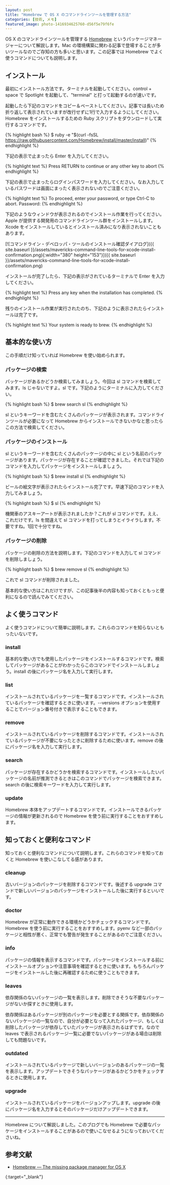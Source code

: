 ```yaml
---
layout: post
title: "Homebrew で OS X のコマンドラインツールを管理する方法"
categories: [技術, メモ]
featured_image: photo-1416934625760-d56f5e79f6fe
---
```

OS X のコマンドラインツールを管理する [Homebrew][Homebrew — The missing package manager for OS X] というパッケージマネージャーについて解説します。Mac の環境構築に関わる記事で登場することが多いツールなのでご存知の方も多いと思います。この記事では Homebrew でよく使うコマンドについても説明します。

インストール
------------

最初にインストール方法です。ターミナルを起動してください。control + space で Spotlight を起動して、"terminal" と打って起動するのが速いです。

起動したら下記のコマンドをコピー＆ペーストしてください。記事では長いため折り返して表示されていますが改行せずに1行で入力するようにしてください。Homebrew をインストールするための Ruby スクリプトをダウンロードして実行するコマンドです。

{% highlight bash %}
$ ruby -e "$(curl -fsSL https://raw.githubusercontent.com/Homebrew/install/master/install)"
{% endhighlight %}

下記の表示で止まったら Enter を入力してください。

{% highlight text %}
Press RETURN to continue or any other key to abort
{% endhighlight %}

下記の表示で止まったらログインパスワードを入力してください。なお入力しているパスワードは画面にまったく表示されないのでご注意ください。

{% highlight text %}
To proceed, enter your password, or type Ctrl-C to abort.
Password:
{% endhighlight %}

下記のようなウィンドウが表示されるのでインストール作業を行ってください。Apple が提供する開発用のコマンドラインツール群をインストールします。Xcode をインストールしているとインストール済みになり表示されないこともあります。

[![コマンドライン・デベロッパ・ツールのインストール確認ダイアログ]({{ site.baseurl }}/assets/mavericks-command-line-tools-for-xcode-install-confirmation.png){:width="380" height="153"}]({{ site.baseurl }}/assets/mavericks-command-line-tools-for-xcode-install-confirmation.png)

インストールが完了したら、下記の表示がされているターミナルで Enter を入力してください。

{% highlight text %}
Press any key when the installation has completed.
{% endhighlight %}

残りのインストール作業が実行されたのち、下記のように表示されたらインストールは完了です。

{% highlight text %}
Your system is ready to brew.
{% endhighlight %}

基本的な使い方
--------------

この手順だけ知っていれば Homebrew を使い始められます。

### パッケージの検索

パッケージがあるかどうか検索してみましょう。今回は sl コマンドを検索してみます。ls じゃないですよ。sl です。下記のようにターミナルに入力してください。

{% highlight bash %}
$ brew search sl
{% endhighlight %}

sl というキーワードを含むたくさんのパッケージが表示されます。コマンドラインツールが必要になって Homebrew からインストールできないかなと思ったらこの方法で検索してください。

### パッケージのインストール

sl というキーワードを含むたくさんのパッケージの中に sl という名前のパッケージがあります。パッケージが存在することが確認できました。それでは下記のコマンドを入力してパッケージをインストールしましょう。

{% highlight bash %}
$ brew install sl
{% endhighlight %}

ビールの絵文字が表示されたらインストール完了です。早速下記のコマンドを入力してみましょう。

{% highlight bash %}
$ sl
{% endhighlight %}

機関車のアスキーアートが表示されましたか？これが sl コマンドです。ええ、これだけです。ls を間違えて sl コマンドを打ってしまうとイライラします。不要ですね。1回で十分ですね。

### パッケージの削除

パッケージの削除の方法を説明します。下記のコマンドを入力して sl コマンドを削除しましょう。

{% highlight bash %}
$ brew remove sl
{% endhighlight %}

これで sl コマンドが削除されました。

基本的な使い方はこれだけですが、この記事後半の内容も知っておくともっと便利になるので読んでみてください。

よく使うコマンド
----------------

よく使うコマンドについて簡単に説明します。これらのコマンドを知らないともったいないです。

### install

基本的な使い方でも使用したパッケージをインストールするコマンドです。検索してパッケージがあることがわかったらこのコマンドでインストールしましょう。install の後にパッケージ名を入力して実行します。

### list

インストールされているパッケージを一覧するコマンドです。インストールされているパッケージを確認するときに使います。--versions オプションを使用することでバージョン番号付きで表示することもできます。

### remove

インストールされているパッケージを削除するコマンドです。インストールされているパッケージが不要になったときに削除するために使います。remove の後にパッケージ名を入力して実行します。

### search

パッケージが存在するかどうかを検索するコマンドです。インストールしたいパッケージの名前が推測できるときはこのコマンドでパッケージを検索できます。search の後に検索キーワードを入力して実行します。

### update

Homebrew 本体をアップデートするコマンドです。インストールできるパッケージの情報が更新されるので Homebrew を使う前に実行することをおすすめします。

知っておくと便利なコマンド
--------------------------

知っておくと便利なコマンドについて説明します。これらのコマンドを知っておくと Homebrew を使いこなしてる感があります。

### cleanup

古いバージョンのパッケージを削除するコマンドです。後述する upgrade コマンドで新しいバージョンのパッケージをインストールした後に実行するといいです。

### doctor

Homebrew が正常に動作できる環境かどうかチェックするコマンドです。Homebrew を使う前に実行することをおすすめします。pyenv など一部のパッケージと相性が悪く、正常でも警告が発生することがあるのでご注意ください。

### info

パッケージの情報を表示するコマンドです。パッケージをインストールする前にインストールオプションや注意事項を確認するときに使います。もちろんパッケージをインストールした後に再確認するために使うこともできます。

### leaves

依存関係のないパッケージの一覧を表示します。削除できそうな不要なパッケージがないか探すときに使用します。

依存関係はあるパッケージが別のパッケージを必要とする関係です。依存関係のないパッケージの一覧なので、自分が必要となって入れたパッケージ、もしくは削除したパッケージが依存していたパッケージが表示されるはずです。なので leaves で表示されるパッケージ一覧に必要でないパッケージがある場合は削除しても問題ないです。

### outdated

インストールされているパッケージで新しいバージョンのあるパッケージの一覧を表示します。アップデートできそうなパッケージがあるかどうかをチェックするときに使用します。

### upgrade

インストールされているパッケージをバージョンアップします。upgrade の後にパッケージ名を入力するとそのパッケージだけアップデートできます。

--------------------------------------------------------------------------------

Homebrew について解説しました。このブログでも Homebrew で必要なパッケージをインストールすることがあるので使いこなせるようになっておいてくださいね。

参考文献
--------

* [Homebrew — The missing package manager for OS X]

[Homebrew — The missing package manager for OS X]: http://brew.sh/
{:target="_blank"}
